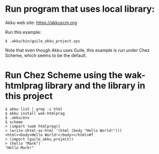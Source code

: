 # Run program that uses local library:

Akku web site: https://akkuscm.org

Run this example:

    $ .akku/bin/guile_akku_project.sps

Note that even though Akku uses Guile, this example is run under Chez Scheme, which seems to be the default.

# Run Chez Scheme using the wak-htmlprag library and the library in this project

    $ akku list | grep -i html
    $ akku install wak-htmlprag
    $ .akku/env
    $ scheme
    > (import (wak htmlprag))
    > (write-shtml-as-html '(html (body "Hello World!")))
    <html><body>Hello World!</body></html>#f
    > (import (guile_akku_project))
    > (hello "Mark")
    "Hello Mark!"
